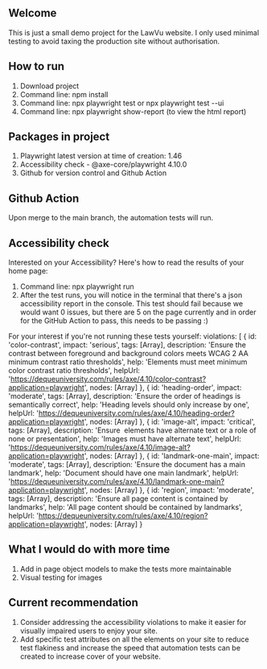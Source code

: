## Welcome
This is just a small demo project for the LawVu website. I only used minimal testing to avoid taxing the production site without authorisation.

## How to run
1. Download project
2. Command line: npm install
3. Command line: npx playwright test or npx playwright test --ui
4. Command line: npx playwright show-report (to view the html report)

## Packages in project
1. Playwright latest version at time of creation: 1.46
2. Accessibility check - @axe-core/playwright 4.10.0
3. Github for version control and Github Action

## Github Action
Upon merge to the main branch, the automation tests will run.

## Accessibility check
Interested on your Accessibility? Here's how to read the results of your home page:
1. Command line: npx playwright run
2. After the test runs, you will notice in the terminal that there's a json accessibility report in the console. This test should fail because we would want 0 issues, but there are 5 on the page currently and in order for the GitHub Action to pass, this needs to be passing :)

For your interest if you're not running these tests yourself:
    violations: [
    {
      id: 'color-contrast',
      impact: 'serious',
      tags: [Array],
      description: 'Ensure the contrast between foreground and background colors meets WCAG 2 AA minimum contrast ratio thresholds',
      help: 'Elements must meet minimum color contrast ratio thresholds',
      helpUrl: 'https://dequeuniversity.com/rules/axe/4.10/color-contrast?application=playwright',
      nodes: [Array]
    },
    {
      id: 'heading-order',
      impact: 'moderate',
      tags: [Array],
      description: 'Ensure the order of headings is semantically correct',
      help: 'Heading levels should only increase by one',
      helpUrl: 'https://dequeuniversity.com/rules/axe/4.10/heading-order?application=playwright',
      nodes: [Array]
    },
    {
      id: 'image-alt',
      impact: 'critical',
      tags: [Array],
      description: 'Ensure <img> elements have alternate text or a role of none or presentation',
      help: 'Images must have alternate text',
      helpUrl: 'https://dequeuniversity.com/rules/axe/4.10/image-alt?application=playwright',
      nodes: [Array]
    },
    {
      id: 'landmark-one-main',
      impact: 'moderate',
      tags: [Array],
      description: 'Ensure the document has a main landmark',
      help: 'Document should have one main landmark',
      helpUrl: 'https://dequeuniversity.com/rules/axe/4.10/landmark-one-main?application=playwright',
      nodes: [Array]
    },
    {
      id: 'region',
      impact: 'moderate',
      tags: [Array],
      description: 'Ensure all page content is contained by landmarks',
      help: 'All page content should be contained by landmarks',
      helpUrl: 'https://dequeuniversity.com/rules/axe/4.10/region?application=playwright',
      nodes: [Array]
    }

## What I would do with more time
1. Add in page object models to make the tests more maintainable
2. Visual testing for images

## Current recommendation
1. Consider addressing the accessibility violations to make it easier for visually impaired users to enjoy your site.
2. Add specific test attributes on all the elements on your site to reduce test flakiness and increase the speed that automation tests can be created to increase cover of your website.
